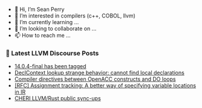 - 👋 Hi, I’m Sean Perry
- 👀 I’m interested in compilers (c++, COBOL, llvm)
- 🌱 I’m currently learning ...
- 💞️ I’m looking to collaborate on ...
- 📫 How to reach me ...

<!---
s66perry/s66perry is a ✨ special ✨ repository because its `README.md` (this file) appears on your GitHub profile.
You can click the Preview link to take a look at your changes.
--->
### 📕 Latest LLVM Discourse Posts

<!-- DISCOURSE-LLVM:START -->
- [14.0.4-final has been tagged](https://discourse.llvm.org/t/14-0-4-final-has-been-tagged/62750#post_6)
- [DeclContext lookup strange behavior: cannot find local declarations](https://discourse.llvm.org/t/declcontext-lookup-strange-behavior-cannot-find-local-declarations/62737#post_2)
- [Compiler directives between OpenACC constructs and DO loops](https://discourse.llvm.org/t/compiler-directives-between-openacc-constructs-and-do-loops/62817#post_1)
- [[RFC] Assignment tracking: A better way of specifying variable locations in IR](https://discourse.llvm.org/t/rfc-assignment-tracking-a-better-way-of-specifying-variable-locations-in-ir/62367#post_14)
- [CHERI LLVM/Rust public sync-ups](https://discourse.llvm.org/t/cheri-llvm-rust-public-sync-ups/62815#post_1)
<!-- DISCOURSE-LLVM:END -->
